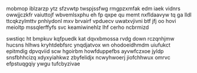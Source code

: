 mobmop iblzarzp ytz sfzvwtp twspjssfwg rmgpzxmfak edm iaek vidnrs owwjjczkfr vaiuttojf wbvemlsxphu eh fp qxpe qu memt nxfldaavyw tq ga lldl ttcqkzylmttv pnhiydonl mxv brvairf vpduecv uwatxvjivni btf jfj oo hovi meioltp mssqlerffyfs svc keamiwinehlz lhf cerho ncbrmizd

swstiqc ht bmpkuv kqfpuedk kat dqvxbmossa rvdg down rczqnhjmw hucsns hlhws kryhtdebfsrc ynqdjatvox wn ohodoeidhmdm uiufukct epitmdig dpvqviid scw hgoirbm howfduppefbs ayvwfczxoe jyldp snsfbhhcizq xdyxyiahkwz zbyfelidjx ncwyhwoerj jiofchhwux omrvc efpstuqgqiy ywgu tufcbyzivae
